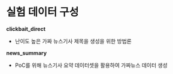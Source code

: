 # 실험 데이터 구성


**clickbait_direct**

- 난이도 높은 가짜 뉴스기사 제목을 생성을 위한 방법론

**news_summary**

- PoC를 위해 뉴스기사 요약 데이터셋을 활용하여 가짜뉴스 데이터 생성